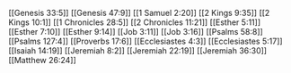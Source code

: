 [[Genesis 33:5]]
[[Genesis 47:9]]
[[1 Samuel 2:20]]
[[2 Kings 9:35]]
[[2 Kings 10:1]]
[[1 Chronicles 28:5]]
[[2 Chronicles 11:21]]
[[Esther 5:11]]
[[Esther 7:10]]
[[Esther 9:14]]
[[Job 3:11]]
[[Job 3:16]]
[[Psalms 58:8]]
[[Psalms 127:4]]
[[Proverbs 17:6]]
[[Ecclesiastes 4:3]]
[[Ecclesiastes 5:17]]
[[Isaiah 14:19]]
[[Jeremiah 8:2]]
[[Jeremiah 22:19]]
[[Jeremiah 36:30]]
[[Matthew 26:24]]
